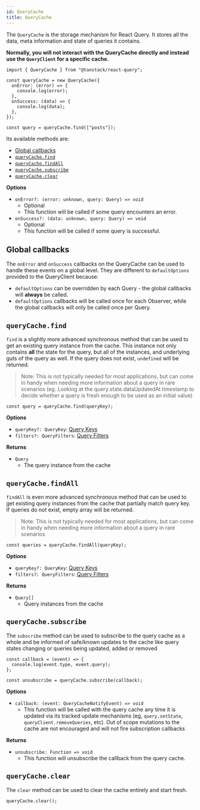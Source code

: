 ```yaml
---
id: QueryCache
title: QueryCache
---
```


The `QueryCache` is the storage mechanism for React Query. It stores all the data, meta information and state of queries it contains.

**Normally, you will not interact with the QueryCache directly and instead use the `QueryClient` for a specific cache.**

```tsx
import { QueryCache } from "@tanstack/react-query";

const queryCache = new QueryCache({
  onError: (error) => {
    console.log(error);
  },
  onSuccess: (data) => {
    console.log(data);
  },
});

const query = queryCache.find(["posts"]);
```

Its available methods are:

- [Global callbacks](#global-callbacks)
- [`queryCache.find`](#querycachefind)
- [`queryCache.findAll`](#querycachefindall)
- [`queryCache.subscribe`](#querycachesubscribe)
- [`queryCache.clear`](#querycacheclear)

**Options**

- `onError?: (error: unknown, query: Query) => void`
  - Optional
  - This function will be called if some query encounters an error.
- `onSuccess?: (data: unknown, query: Query) => void`
  - Optional
  - This function will be called if some query is successful.

## Global callbacks

The `onError` and `onSuccess` callbacks on the QueryCache can be used to handle these events on a global level. They are different to `defaultOptions` provided to the QueryClient because:

- `defaultOptions` can be overridden by each Query - the global callbacks will **always** be called.
- `defaultOptions` callbacks will be called once for each Observer, while the global callbacks will only be called once per Query.

## `queryCache.find`

`find` is a slightly more advanced synchronous method that can be used to get an existing query instance from the cache. This instance not only contains **all** the state for the query, but all of the instances, and underlying guts of the query as well. If the query does not exist, `undefined` will be returned.

> Note: This is not typically needed for most applications, but can come in handy when needing more information about a query in rare scenarios (eg. Looking at the query.state.dataUpdatedAt timestamp to decide whether a query is fresh enough to be used as an initial value)

```tsx
const query = queryCache.find(queryKey);
```

**Options**

- `queryKey?: QueryKey`: [Query Keys](../guides%26concepts/query-keys.md)
- `filters?: QueryFilters`: [Query Filters](../guides%26concepts/filters.md#query-filters)

**Returns**

- `Query`
  - The query instance from the cache

## `queryCache.findAll`

`findAll` is even more advanced synchronous method that can be used to get existing query instances from the cache that partially match query key. If queries do not exist, empty array will be returned.

> Note: This is not typically needed for most applications, but can come in handy when needing more information about a query in rare scenarios

```tsx
const queries = queryCache.findAll(queryKey);
```

**Options**

- `queryKey?: QueryKey`: [Query Keys](../guides%26concepts/query-keys.md)
- `filters?: QueryFilters`: [Query Filters](../guides%26concepts/filters.md#query-filters)

**Returns**

- `Query[]`
  - Query instances from the cache

## `queryCache.subscribe`

The `subscribe` method can be used to subscribe to the query cache as a whole and be informed of safe/known updates to the cache like query states changing or queries being updated, added or removed

```tsx
const callback = (event) => {
  console.log(event.type, event.query);
};

const unsubscribe = queryCache.subscribe(callback);
```

**Options**

- `callback: (event: QueryCacheNotifyEvent) => void`
  - This function will be called with the query cache any time it is updated via its tracked update mechanisms (eg, `query.setState`, `queryClient.removeQueries`, etc). Out of scope mutations to the cache are not encouraged and will not fire subscription callbacks

**Returns**

- `unsubscribe: Function => void`
  - This function will unsubscribe the callback from the query cache.

## `queryCache.clear`

The `clear` method can be used to clear the cache entirely and start fresh.

```tsx
queryCache.clear();
```
